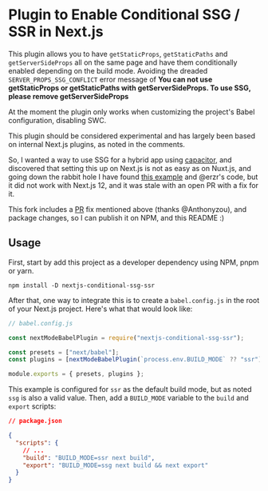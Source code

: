 # Plugin to Enable Conditional SSG / SSR in Next.js

This plugin allows you to have `getStaticProps`, `getStaticPaths` and `getServerSideProps` all on the same page and have them conditionally enabled depending on the build mode. Avoiding the dreaded `SERVER_PROPS_SSG_CONFLICT` error message of **You can not use getStaticProps or getStaticPaths with getServerSideProps. To use SSG, please remove getServerSideProps**

At the moment the plugin only works when customizing the project's Babel configuration, disabling SWC.

This plugin should be considered experimental and has largely been based on internal Next.js plugins, as noted in the comments.

So, I wanted a way to use SSG for a hybrid app using [capacitor](https://capacitorjs.com/), and discovered that setting this up on Next.js is not as easy as on Nuxt.js, and going down the rabbit hole I have found [this example](https://github.com/mlynch/nextjs-tailwind-ionic-capacitor-starter) and @erzr's code, but it did not work with Next.js 12, and it was stale with an open PR with a fix for it.

This fork includes a [PR](https://github.com/erzr/next-babel-conditional-ssg-ssr/pull/4) fix mentioned above (thanks @Anthonyzou), and package changes, so I can publish it on NPM, and this README :)

## Usage

First, start by add this project as a developer dependency using NPM, pnpm or yarn.

```
npm install -D nextjs-conditional-ssg-ssr
```

After that, one way to integrate this is to create a `babel.config.js` in the root of your Next.js project. Here's what that would look like:

```javascript
// babel.config.js

const nextModeBabelPlugin = require("nextjs-conditional-ssg-ssr");

const presets = ["next/babel"];
const plugins = [nextModeBabelPlugin(`process.env.BUILD_MODE` ?? "ssr")];

module.exports = { presets, plugins };
```

This example is configured for `ssr` as the default build mode, but as noted `ssg` is also a valid value. Then, add a `BUILD_MODE` variable to the `build` and `export` scripts:

```json
// package.json

{
  "scripts": {
    // ...
    "build": "BUILD_MODE=ssr next build",
    "export": "BUILD_MODE=ssg next build && next export"
  }
}
```
